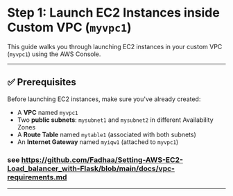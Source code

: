 
# Step 1: Launch EC2 Instances inside Custom VPC (`myvpc1`)

This guide walks you through launching EC2 instances in your custom VPC (`myvpc1`) using the AWS Console.

---

## ✅ Prerequisites

Before launching EC2 instances, make sure you've already created:

- A **VPC** named `myvpc1`
- Two **public subnets**: `mysubnet1` and `mysubnet2` in different Availability Zones
- A **Route Table** named `mytable1` (associated with both subnets)
- An **Internet Gateway** named `myiqw1` (attached to `myvpc1`)

### see https://github.com/Fadhaa/Setting-AWS-EC2-Load_balancer_with-Flask/blob/main/docs/vpc-requirements.md
---

